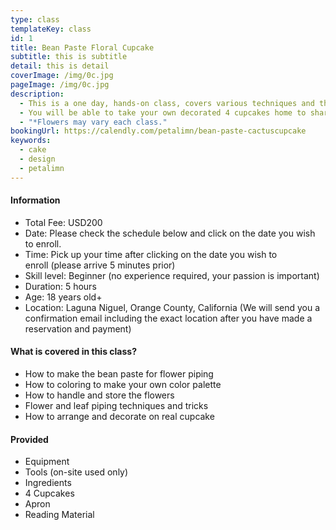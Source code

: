 ```yaml
---
type: class
templateKey: class
id: 1
title: Bean Paste Floral Cupcake
subtitle: this is subtitle
detail: this is detail
coverImage: /img/0c.jpg
pageImage: /img/0c.jpg
description:
  - This is a one day, hands-on class, covers various techniques and the fundamentals to creating your Floral Cupcakes. You will also learn how to make perfect bean paste for flower piping and design your own cake with gorgeous arrangement.
  - You will be able to take your own decorated 4 cupcakes home to share with friends and family. Cupcakes are prepared in advance so that you can focus on piping techniques.
  - "*Flowers may vary each class."
bookingUrl: https://calendly.com/petalimn/bean-paste-cactuscupcake
keywords: 
  - cake
  - design
  - petalimn
---
```


#### Information

* Total Fee: USD200
* Date: Please check the schedule below and click on the date you wish to enroll.
* Time: Pick up your time after clicking on the date you wish to enroll (please arrive 5 minutes prior)
* Skill level: Beginner (no experience required, your passion is important)
* Duration: 5 hours
* Age: 18 years old+
* Location: Laguna Niguel, Orange County, California (We will send you a confirmation email including the exact location after you have made a reservation and payment)

#### What is covered in this class?

* How to make the bean paste for flower piping
* How to coloring to make your own color palette
* How to handle and store the flowers
* Flower and leaf piping techniques and tricks
* How to arrange and decorate on real cupcake

#### Provided

* Equipment
* Tools (on-site used only)
* Ingredients
* 4 Cupcakes
* Apron
* Reading Material
